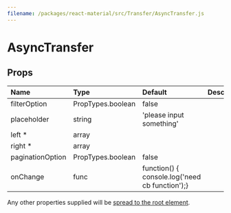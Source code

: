 ```yaml
---
filename: /packages/react-material/src/Transfer/AsyncTransfer.js
---
```


<!--- This documentation is automatically generated, do not try to edit it. -->

# AsyncTransfer



## Props

| Name | Type | Default | Description |
|:-----|:-----|:--------|:------------|
| <span class="prop-name">filterOption</span> | <span class="prop-type">PropTypes.boolean | <span class="prop-default">false</span> |  |
| <span class="prop-name">placeholder</span> | <span class="prop-type">string | <span class="prop-default">'please input something'</span> |  |
| <span class="prop-name required">left *</span> | <span class="prop-type">array |  |  |
| <span class="prop-name required">right *</span> | <span class="prop-type">array |  |  |
| <span class="prop-name">paginationOption</span> | <span class="prop-type">PropTypes.boolean | <span class="prop-default">false</span> |  |
| <span class="prop-name">onChange</span> | <span class="prop-type">func | <span class="prop-default">function() {  console.log('need cb function');}</span> |  |

Any other properties supplied will be [spread to the root element](/guides/api#spread).

